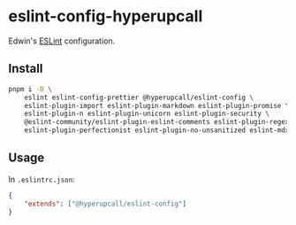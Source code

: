 # eslint-config-hyperupcall

Edwin's [ESLint](https://eslint.org) configuration.

## Install

```sh
pnpm i -D \
	eslint eslint-config-prettier @hyperupcall/eslint-config \
	eslint-plugin-import eslint-plugin-markdown eslint-plugin-promise \
	eslint-plugin-n eslint-plugin-unicorn eslint-plugin-security \
	@eslint-community/eslint-plugin-eslint-comments eslint-plugin-regexp \
	eslint-plugin-perfectionist eslint-plugin-no-unsanitized eslint-mdx
```

## Usage

In `.eslintrc.json`:

```json
{
	"extends": ["@hyperupcall/eslint-config"]
}
```
